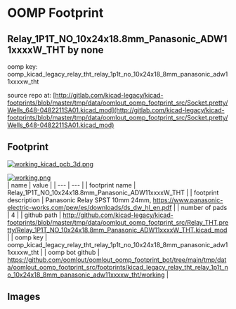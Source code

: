 # OOMP Footprint  
## Relay_1P1T_NO_10x24x18.8mm_Panasonic_ADW11xxxxW_THT  by none  
  
oomp key: oomp_kicad_legacy_relay_tht_relay_1p1t_no_10x24x18_8mm_panasonic_adw11xxxxw_tht  
  
source repo at: [http://gitlab.com/kicad-legacy/kicad-footprints/blob/master/tmp/data/oomlout_oomp_footprint_src/Socket.pretty/Wells_648-0482211SA01.kicad_mod](http://gitlab.com/kicad-legacy/kicad-footprints/blob/master/tmp/data/oomlout_oomp_footprint_src/Socket.pretty/Wells_648-0482211SA01.kicad_mod)  
## Footprint  
  
[![working_kicad_pcb_3d.png](working_kicad_pcb_3d_600.png)](working_kicad_pcb_3d.png)  
  
[![working.png](working_600.png)](working.png)  
| name | value | 
| --- | --- | 
| footprint name | Relay_1P1T_NO_10x24x18.8mm_Panasonic_ADW11xxxxW_THT | 
| footprint description | Panasonic Relay SPST 10mm 24mm, https://www.panasonic-electric-works.com/pew/es/downloads/ds_dw_hl_en.pdf | 
| number of pads | 4 | 
| github path | http://github.com/kicad-legacy/kicad-footprints/blob/master/tmp/data/oomlout_oomp_footprint_src/Relay_THT.pretty/Relay_1P1T_NO_10x24x18.8mm_Panasonic_ADW11xxxxW_THT.kicad_mod | 
| oomp key | oomp_kicad_legacy_relay_tht_relay_1p1t_no_10x24x18_8mm_panasonic_adw11xxxxw_tht | 
| oomp bot github | https://github.com/oomlout/oomlout_oomp_footprint_bot/tree/main/tmp/data/oomlout_oomp_footprint_src/footprints/kicad_legacy_relay_tht_relay_1p1t_no_10x24x18_8mm_panasonic_adw11xxxxw_tht/working | 
## Images  
